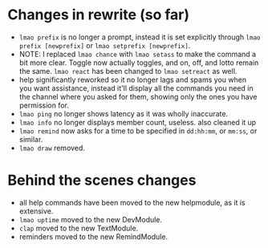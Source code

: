 # Changes in rewrite (so far)
* `lmao prefix` is no longer a prompt, instead it is set explicitly through `lmao prefix [newprefix]` or `lmao setprefix [newprefix]`.
* NOTE: I replaced `lmao chance` with `lmao setass` to make the command a bit more clear. Toggle now actually toggles, and on, off, and lotto remain the same. `lmao react` has been changed to `lmao setreact` as well.
* help significantly reworked so it no longer lags and spams you when you want assistance, instead it'll display all the commands you need in the channel where you asked for them, showing only the ones you have permission for.
* `lmao ping` no longer shows latency as it was wholly inaccurate.
* `lmao info` no longer displays member count, useless. also cleaned it up
* `lmao remind` now asks for a time to be specified in `dd:hh:mm`, or `mm:ss`, or similar.
* `lmao draw` removed.

# Behind the scenes changes
* all help commands have been moved to the new helpmodule, as it is extensive.
* `lmao uptime` moved to the new DevModule.
* `clap` moved to the new TextModule.
* reminders moved to the new RemindModule.